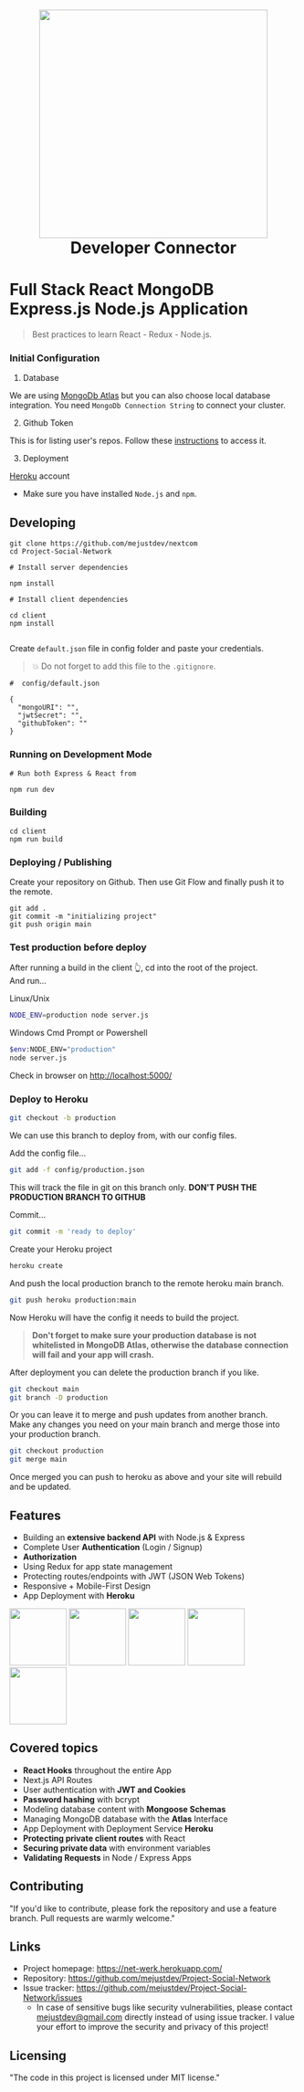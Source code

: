 <h1 align="center">
  <img src="static/dev-network.png" alt="" width="400">
  <br>
Developer Connector
</h1>

# Full Stack React MongoDB Express.js Node.js Application

> Best practices to learn React - Redux - Node.js.

### Initial Configuration

1. Database

We are using [MongoDb Atlas](https://www.mongodb.com/cloud/atlas/lp/try2?utm_source=google&utm_campaign=gs_emea_netherlands_search_core_brand_atlas_desktop&utm_term=mongodb%20atlas&utm_medium=cpc_paid_search&utm_ad=e&utm_ad_campaign_id=12212624536&gclid=Cj0KCQiAhP2BBhDdARIsAJEzXlENhhMw2W76Dl-ZoL-toHgfrm7LIQfTOLETUeR6eBdO1KMLwp3d0pQaAuXwEALw_wcB) but you can also choose local database integration. You need `MongoDb Connection String` to connect your cluster.

2. Github Token

This is for listing user's repos. Follow these [instructions](https://docs.github.com/en/github/authenticating-to-github/creating-a-personal-access-token) to access it.

3. Deployment

[Heroku](https://www.heroku.com/) account

- Make sure you have installed `Node.js` and `npm`.

## Developing

```shell
git clone https://github.com/mejustdev/nextcom
cd Project-Social-Network

# Install server dependencies

npm install

# Install client dependencies

cd client
npm install


```

Create `default.json` file in config folder and paste your credentials.

> :collision: Do not forget to add this file to the `.gitignore`.

```shell
#  config/default.json

{
  "mongoURI": "",
  "jwtSecret": "",
  "githubToken": ""
}
```

### Running on Development Mode

```
# Run both Express & React from

npm run dev
```

### Building

```
cd client
npm run build
```

### Deploying / Publishing

Create your repository on Github. Then use Git Flow and finally push it to the remote.

```shell
git add .
git commit -m "initializing project"
git push origin main
```

### Test production before deploy

After running a build in the client 👆, cd into the root of the project.  
And run...

Linux/Unix

```bash
NODE_ENV=production node server.js
```

Windows Cmd Prompt or Powershell

```bash
$env:NODE_ENV="production"
node server.js
```

Check in browser on [http://localhost:5000/](http://localhost:5000/)

### Deploy to Heroku

```bash
git checkout -b production
```

We can use this branch to deploy from, with our config files.

Add the config file...

```bash
git add -f config/production.json
```

This will track the file in git on this branch only. **DON'T PUSH THE PRODUCTION BRANCH TO GITHUB**

Commit...

```bash
git commit -m 'ready to deploy'
```

Create your Heroku project

```bash
heroku create
```

And push the local production branch to the remote heroku main branch.

```bash
git push heroku production:main
```

Now Heroku will have the config it needs to build the project.

> **Don't forget to make sure your production database is not whitelisted in MongoDB Atlas, otherwise the database connection will fail and your app will crash.**

After deployment you can delete the production branch if you like.

```bash
git checkout main
git branch -D production
```

Or you can leave it to merge and push updates from another branch.  
Make any changes you need on your main branch and merge those into your production branch.

```bash
git checkout production
git merge main
```

Once merged you can push to heroku as above and your site will rebuild and be updated.

## Features

- Building an **extensive backend API** with Node.js & Express
- Complete User **Authentication** (Login / Signup)
- **Authorization**
- Using Redux for app state management
- Protecting routes/endpoints with JWT (JSON Web Tokens)
- Responsive + Mobile-First Design
- App Deployment with **Heroku**

<p float="left">
  <img src="static/add-education.png" width="100" />
  <img src="static/developers.png" width="100" />
  <img src="static/posts.png" width="100" />
  <img src="static/profile.png" width="100" />
  <img src="static/dashboard.png" width="100" /> 
</p>

## Covered topics

- **React Hooks** throughout the entire App
- Next.js API Routes
- User authentication with **JWT and Cookies**
- **Password hashing** with bcrypt
- Modeling database content with **Mongoose Schemas**
- Managing MongoDB database with the **Atlas** Interface
- App Deployment with Deployment Service **Heroku**
- **Protecting private client routes** with React
- **Securing private data** with environment variables
- **Validating Requests** in Node / Express Apps

## Contributing

"If you'd like to contribute, please fork the repository and use a feature
branch. Pull requests are warmly welcome."

## Links

- Project homepage: https://net-werk.herokuapp.com/
- Repository: https://github.com/mejustdev/Project-Social-Network
- Issue tracker: https://github.com/mejustdev/Project-Social-Network/issues
  - In case of sensitive bugs like security vulnerabilities, please contact
    mejustdev@gmail.com directly instead of using issue tracker. I value your effort
    to improve the security and privacy of this project!

## Licensing

"The code in this project is licensed under MIT license."
